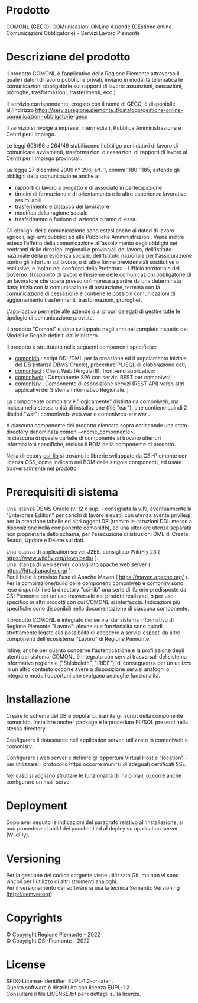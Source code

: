 ﻿# Prodotto

COMONL (GECO): COMunicazioni ONLine Aziende (GEstione online Comunicazioni Obbligatorie) - Servizi Lavoro Piemonte

# Descrizione del prodotto
Il prodotto COMONL è l’applicativo della Regione Piemonte  attraverso il quale i datori di lavoro pubblici e privati, inviano in modalità telematica le comunicazioni obbligatorie sui rapporti di lavoro: assunzioni, cessazioni, proroghe, trasformazioni, trasferimenti, ecc.).

Il servizio corrispondente, erogato con il nome di GECO, è disponibile all'indirizzo https://servizi.regione.piemonte.it/catalogo/gestione-online-comunicazioni-obbligatorie-geco

Il servizio si rivolge a imprese, intermediari, Pubblica Amministrazione e Centri per l’Impiego.

Le leggi 608/96 e 264/49 stabiliscono l'obbligo per i datori di lavoro di comunicare avviamenti, trasformazioni o cessazioni di rapporti di lavoro ai Centri per l'impiego provinciali.

La legge 27 dicembre 2006 n° 296, art. 1, commi 1180-1185, estende gli obblighi della comunicazione anche a:

-    rapporti di lavoro a progetto e di associato in partecipazione
-    tirocini di formazione e di orientamento e le altre esperienze lavorative assimilabili
-    trasferimento e distacco del lavoratore
-    modifica della ragione sociale
-    trasferimento o fusione di azienda o ramo di essa.

Gli obblighi della comunicazione sono estesi anche ai datori di lavoro agricoli, agli enti pubblici ed alle Pubbliche Amministrazioni.
Viene inoltre esteso l’effetto della comunicazione all’assolvimento degli obblighi nei confronti delle direzioni regionali e provinciali del lavoro, dell'Istituto nazionale della previdenza sociale, dell'Istituto nazionale per l'assicurazione contro gli infortuni sul lavoro, o di altre forme previdenziali sostitutive o esclusive, e inoltre nei confronti della Prefettura - Ufficio territoriale del Governo.
Il rapporto di lavoro è l’insieme delle comunicazioni obbligatorie di un lavoratore che opera presso un’impresa a partire da una determinata data; inizia con la comunicazione di assunzione, termina con la comunicazione di cessazione e contiene le possibili comunicazioni di aggiornamento trasferimenti, trasformazioni, proroghe).

L’applicativo permette alle aziende o ai propri delegati di gestire tutte le tipologie di comunicazione previste.

Il prodotto "Comonl" è stato sviluppato negli anni nel completo rispetto dei Modelli e Regole definiti dal Ministero.

Il prodotto è strutturato nelle seguenti componenti specifiche:
- [comonldb]( https://github.com/regione-piemonte/comonl/tree/main/comonl-comonldb ) : script DDL/DML per la creazione ed il popolamento iniziale del DB (istanza DBMS Oracle), procedure PL/SQL di elaborazione dati;
- [comonlwcl]( https://github.com/regione-piemonte/comonl/tree/main/comonl-comonlwcl ) : Client Web (Angular8), front-end applicativo;
- [comonlweb]( https://github.com/regione-piemonte/comonl/tree/main/comonl-comonlweb ) : Componente SPA con servizi REST per comonlwcl;					;
- [comonlsrv]( https://github.com/regione-piemonte/comonl/tree/main/comonl-comonlweb ) : Componente di esposizione servizi (REST API) verso altri applicativi del Sistema Informativo Regionale.				;

La componente comonlsrv è "logicamente" distinta da comonlweb, ma inclusa nella stessa unità di installazione (file "ear"), che contiene quindi 2 distinti "war": comonlweb-web.war e comonlweb-srv.war .

A ciascuna componente del prodotto elencata sopra corisponde una sotto-directory denominata comonl-<nome_componente>.\
In ciascuna di queste cartelle di componente si trovano ulteriori informazioni specifiche, incluso il BOM della componente di prodotto.

Nella directory [csi-lib]( https://github.com/regione-piemonte/comonl/tree/main/csi-lib ) si trovano le librerie sviluppate da CSI-Piemonte con licenza OSS, come indicato nei BOM delle singole componenti, ed usate trasversalmente nel prodotto.
	

# Prerequisiti di sistema

Una istanza DBMS Oracle (v. 12 o sup. - consigliata la v.19, eventualmente la "Enterprise Edition" per carichi di lavoro elevati) con utenza avente privilegi per la creazione tabelle ed altri oggetti DB (tramite le istruzioni DDL messe a disposizione nella componente comonldb), ed una ulteriore utenza separata non proprietaria dello schama, per l'esecuzione di istruzioni DML di Create, Readd, Update e Delete sui dati.

Una istanza di application server J2EE, consigliato WildFly 23 ( https://www.wildfly.org/downloads/ ).\
Una istanza di web server, consigliato apache web server ( https://httpd.apache.org/ ).\
Per il build è previsto l'uso di Apache Maven ( https://maven.apache.org/ ).\
Per la compilazione/build delle componenti comonlweb e comonlrv sono rese disponibili nella directory "csi-lib" una serie di librerie predisposte da CSI Piemonte per un uso trasversale nei prodotti realizzati, o per uso specifico in altri prodotti con cui COMONL si interfaccia. Indicazioni più specifiche sono disponibili nella documentazione di ciascuna componente.

Il prodotto COMONL è integrato nei servizi del sistema informativo di Regione Piemonte "Lavoro": alcune sue funzionalità sono quindi strettamente legate alla possibilità di accedere a servizi esposti da altre componenti dell'ecosistema "Lavoro" di Regione Piemonte.

Infine, anche per quanto concerne l'autenticazione e la profilazione degli utenti del sistema, COMONL è integrato con servizi trasversali del sistema informativo regionale ("Shibboleth", "IRIDE"), di conseguenza per un utilizzo in un altro contesto occorre avere a disposizione servizi analoghi o integrare moduli opportuni che svolgano analoghe funzionalità.
 

# Installazione

Creare lo schema del DB e popolarlo, tramite gli script della componente comonldb. Installare anche i package e le procedure PL/SQL presenti nella stessa directory.
 
Configurare il datasource nell'application server, utilizzato in comonlweb e comonlsrv.

Configurare i web server e definire gli opportuni Virtual Host e "location" - per utilizzare il protocollo https occorre munirsi di adeguati certificati SSL.

Nel caso si vogliano sfruttare le funzionalità di invio mail, occorre anche configurare un mail-server.


# Deployment

Dopo aver seguito le indicazioni del paragrafo relativo all'installazione, si può procedere al build dei pacchetti ed al deploy su application server (WildFly).


# Versioning
Per la gestione del codice sorgente viene utilizzato Git, ma non vi sono vincoli per l'utilizzo di altri strumenti analoghi.\
Per il versionamento del software si usa la tecnica Semantic Versioning (http://semver.org).


# Copyrights
© Copyright Regione Piemonte – 2022\
© Copyright CSI-Piemonte – 2022


# License

SPDX-License-Identifier: EUPL-1.2-or-later .\
Questo software è distribuito con licenza EUPL-1.2 .\
Consultare il file LICENSE.txt per i dettagli sulla licenza.


